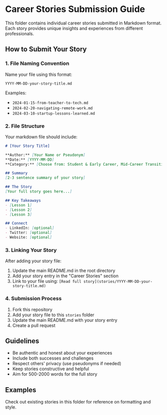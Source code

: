 # Career Stories Submission Guide

This folder contains individual career stories submitted in Markdown format. Each story provides unique insights and experiences from different professionals.

## How to Submit Your Story

### 1. File Naming Convention
Name your file using this format:
```
YYYY-MM-DD-your-story-title.md
```

Examples:
- `2024-01-15-from-teacher-to-tech.md`
- `2024-02-20-navigating-remote-work.md`
- `2024-03-10-startup-lessons-learned.md`

### 2. File Structure
Your markdown file should include:

```markdown
# [Your Story Title]

**Author:** [Your Name or Pseudonym]  
**Date:** [YYYY-MM-DD]  
**Category:** [Choose from: Student & Early Career, Mid-Career Transitions, Entrepreneurship, Technical Career Paths, Creative Industries, Remote Work & Digital Nomadism, Career Pivots, Leadership & Management]

## Summary
[2-3 sentence summary of your story]

## The Story
[Your full story goes here...]

## Key Takeaways
- [Lesson 1]
- [Lesson 2]
- [Lesson 3]

## Connect
- LinkedIn: [optional]
- Twitter: [optional]
- Website: [optional]
```

### 3. Linking Your Story
After adding your story file:
1. Update the main README.md in the root directory
2. Add your story entry in the "Career Stories" section
3. Link to your file using: `[Read full story](stories/YYYY-MM-DD-your-story-title.md)`

### 4. Submission Process
1. Fork this repository
2. Add your story file to this `stories` folder
3. Update the main README.md with your story entry
4. Create a pull request

## Guidelines
- Be authentic and honest about your experiences
- Include both successes and challenges
- Respect others' privacy (use pseudonyms if needed)
- Keep stories constructive and helpful
- Aim for 500-2000 words for the full story

## Examples
Check out existing stories in this folder for reference on formatting and style.